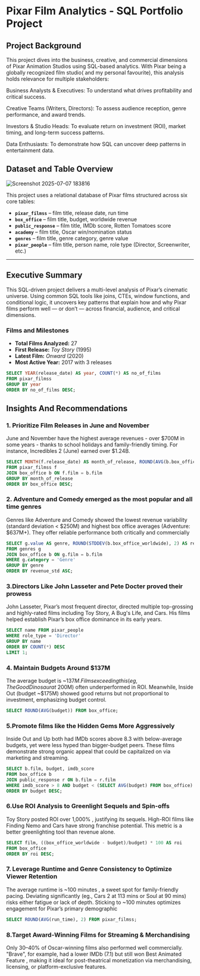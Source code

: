 # Pixar Film Analytics - SQL Portfolio Project

## Project Background

This project dives into the business, creative, and commercial dimensions of Pixar Animation Studios using SQL-based analytics. With Pixar being a globally recognized film studio( and my personal favourite), this analysis holds relevance for multiple stakeholders:

Business Analysts & Executives: To understand what drives profitability and critical success.

Creative Teams (Writers, Directors): To assess audience reception, genre performance, and award trends.

Investors & Studio Heads: To evaluate return on investment (ROI), market timing, and long-term success patterns.

Data Enthusiasts: To demonstrate how SQL can uncover deep patterns in entertainment data.


## Dataset and Table Overview

![Screenshot 2025-07-07 183816](https://github.com/user-attachments/assets/15fbd7af-9d2e-4356-9217-90d981f7bf69)



This project uses a relational database of Pixar films structured across six core tables:

- **`pixar_filmss`** – film title, release date, run time  
- **`box_office`** – film title, budget, worldwide revenue  
- **`public_response`** – film title, IMDb score, Rotten Tomatoes score  
- **`academy`** – film title, Oscar win/nomination status  
- **`genres`** – film title, genre category, genre value  
- **`pixar_people`** – film title, person name, role type (Director, Screenwriter, etc.)

---

##  Executive Summary

This SQL-driven project delivers a multi-level analysis of Pixar’s cinematic universe. Using common SQL tools like joins, CTEs, window functions, and conditional logic, it uncovers key patterns that explain how and why Pixar films perform well — or don’t — across financial, audience, and critical dimensions.

###  Films and Milestones

- **Total Films Analyzed:** 27  
- **First Release:** *Toy Story* (1995)  
- **Latest Film:** *Onward* (2020)  
- **Most Active Year:** 2017 with 3 releases

```sql
SELECT YEAR(release_date) AS year, COUNT(*) AS no_of_films
FROM pixar_filmss
GROUP BY year
ORDER BY no_of_films DESC;
```

## Insights And Recommendations

### 1. Prioritize Film Releases in June and November
June and November have the highest average revenues - over $700M in some years - thanks to school holidays and family-friendly timing. For instance, Incredibles 2 (June) earned over $1.24B.

```sql
SELECT MONTH(f.release_date) AS month_of_release, ROUND(AVG(b.box_office_worldwide)) AS box_office
FROM pixar_filmss f
JOIN box_office b ON f.film = b.film
GROUP BY month_of_release
ORDER BY box_office DESC;
```



### 2. Adventure and Comedy emerged as the most popular and all time genres
Genres like Adventure and Comedy showed the lowest revenue variability (standard deviation < $250M) and highest box office averages (Adventure: $637M+). They offer reliable performance both critically and commercially

```sql
SELECT g.value AS genre, ROUND(STDDEV(b.box_office_worldwide), 2) AS revenue_std
FROM genres g
JOIN box_office b ON g.film = b.film
WHERE g.category = 'Genre'
GROUP BY genre
ORDER BY revenue_std ASC;
```


### 3.Directors Like John Lasseter and Pete Docter proved their prowess
John Lasseter, Pixar’s most frequent director, directed multiple top-grossing and highly-rated films including Toy Story, A Bug's Life, and Cars. His films helped establish Pixar’s box office dominance in its early years.

```sql
SELECT name FROM pixar_people
WHERE role_type = 'Director'
GROUP BY name
ORDER BY COUNT(*) DESC
LIMIT 1;
```

###  4. Maintain Budgets Around $137M
The average budget is ~$137M. Films exceeding this (eg, The Good Dinosaur at ~$200M) often underperformed in ROI. Meanwhile, Inside Out (budget ~$175M) showed good returns but not proportional to investment, emphasizing budget control.

```sql
SELECT ROUND(AVG(budget)) FROM box_office;
```

### 5.Promote films like the Hidden Gems More Aggressively
Inside Out and Up both had IMDb scores above 8.3 with below-average budgets, yet were less hyped than bigger-budget peers. These films demonstrate strong organic appeal that could be capitalized on via marketing and streaming.

```sql
SELECT b.film, budget, imdb_score
FROM box_office b
JOIN public_response r ON b.film = r.film
WHERE imdb_score > 8 AND budget < (SELECT AVG(budget) FROM box_office)
ORDER BY budget DESC;
```

### 6.Use ROI Analysis to Greenlight Sequels and Spin-offs
Toy Story posted ROI over 1,000% , justifying its sequels. High-ROI films like Finding Nemo and Cars have strong franchise potential. This metric is a better greenlighting tool than revenue alone.

```sql
SELECT film, ((box_office_worldwide - budget)/budget) * 100 AS roi
FROM box_office
ORDER BY roi DESC;
```

### 7. Leverage Runtime and Genre Consistency to Optimize Viewer Retention
The average runtime is ~100 minutes , a sweet spot for family-friendly pacing. Deviating significantly (eg., Cars 2 at 113 mins or Soul at 90 mins) risks either fatigue or lack of depth. Sticking to ~100 minutes optimizes engagement for Pixar’s primary demographic

```sql
SELECT ROUND(AVG(run_time), 2) FROM pixar_filmss;
```

### 8.Target Award-Winning Films for Streaming & Merchandising
Only 30–40% of Oscar-winning films also performed well commercially. "Brave", for example, had a lower IMDb (7.1) but still won Best Animated Feature , making it ideal for post-theatrical monetization via merchandising, licensing, or platform-exclusive features.



























